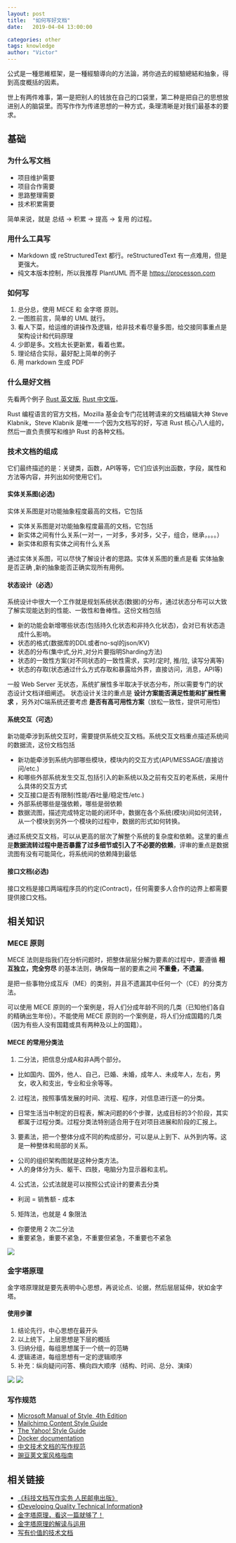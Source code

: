 ```yaml
---
layout: post
title:  "如何写好文档"
date:   2019-04-04 13:00:00

categories: other
tags: knowledge
author: "Victor"
---
```


公式是一種思維框架，是一種經驗導向的方法論，將你過去的經驗總結和抽象，得到高度概括的因素。

世上有两件难事，第一是把别人的钱放在自己的口袋里，第二种是把自己的思想放进别人的脑袋里。而写作作为传递思想的一种方式，条理清晰是对我们最基本的要求。

## 基础

### 为什么写文档

* 项目维护需要
* 项目合作需要
* 思路整理需要
* 技术积累需要

简单来说，就是 总结 -> 积累 -> 提高 -> 复用 的过程。

### 用什么工具写

* Markdown 或 reStructuredText 都行。reStructuredText 有一点难用，但是更强大。
* 纯文本版本控制，所以我推荐 PlantUML 而不是 https://processon.com

### 如何写

1. 总分总，使用 MECE 和 金字塔 原则。
2. 一图胜前言，简单的 UML 就行。
3. 看人下菜，给运维的讲操作及逻辑，给非技术看尽量多图，给交接同事重点是架构设计和代码原理
4. 少即是多。文档太长更新累，看着也累。
5. 理论结合实际，最好配上简单的例子
6. 用 markdown 生成 PDF

### 什么是好文档

先看两个例子 [Rust 英文版](https://doc.rust-lang.org/stable/book/first-edition/index.html), [Rust 中文版](https://kaisery.gitbooks.io/rust-book-chinese/content/content/README%20%E4%BB%8B%E7%BB%8D.html)。

Rust 编程语言的官方文档，Mozilla 基金会专门花钱聘请来的文档编辑大神 Steve Klabnik，Steve Klabnik 是唯一一个因为文档写的好，写进 Rust 核心八人组的，然后一直负责撰写和维护 Rust 的各种文档。

### 技术文档的组成

它们最终描述的是：关键类，函数，API等等，它们应该列出函数，字段，属性和方法等内容，并列出如何使用它们。

#### 实体关系图(必选)

实体关系图是对功能抽象程度最高的文档，它包括

* 实体关系图是对功能抽象程度最高的文档，它包括
* 新实体之间有什么关系(一对一，一对多，多对多，父子，组合，继承，。。。）
* 新实体和原有实体之间有什么关系

通过实体关系图，可以尽快了解设计者的思路。实体关系图的重点是看 实体抽象是否正确 ,新的抽象能否正确实现所有用例。

#### 状态设计（必选）

系统设计中很大一个工作就是规划系统状态(数据)的分布，通过状态分布可以大致了解实现能达到的性能、一致性和鲁棒性。这份文档包括

* 新的功能会新增哪些状态(包括持久化状态和非持久化状态)，会对已有状态造成什么影响。
* 状态的格式(数据库的DDL或者no-sql的json/KV)
* 状态的分布(集中式,分片,对分片要指明Sharding方法)
* 状态的一致性方案(对不同状态的一致性需求，实时/定时, 推/拉, 读写分离等)
* 状态的存取(状态通过什么方式存取和暴露给外界，直接访问，消息，API等)

一般 Web Server 无状态，系统扩展性多半取决于状态分布，所以需要专门的状态设计文档详细阐述。 状态设计关注的重点是 **设计方案能否满足性能和扩展性需求** ，另外对C端系统还要考虑 **是否有高可用性方案**（放松一致性，提供可用性)

#### 系统交互（可选）

新功能牵涉到系统交互时，需要提供系统交互文档。系统交互文档重点描述系统间的数据流，这份文档包括

* 新功能牵涉到系统内部哪些模块，模块内的交互方式(API/MESSAGE/直接访问/etc.)
* 和哪些外部系统发生交互,包括引入的新系统以及之前有交互的老系统，采用什么具体的交互方式
* 交互接口是否有限制(性能/吞吐量/稳定性/etc.)
* 外部系统哪些是强依赖，哪些是弱依赖
* 数据流图，描述完成特定功能的闭环中，数据在各个系统(模块)间如何流转，从一个模块到另外一个模块的过程中，数据的形式如何转换。

通过系统交互文档，可以从更高的层次了解整个系统的复杂度和依赖。这里的重点是**数据流转过程中是否暴露了过多细节或引入了不必要的依赖**，评审的重点是数据流图有没有可能简化，将系统间的依赖降到最低

#### 接口文档(必选)

接口文档是接口两端程序员的约定(Contract)，任何需要多人合作的边界上都需要提供接口文档。



## 相关知识
### MECE 原则

MECE 法则是指我们在分析问题时，把整体层层分解为要素的过程中，要遵循 **相互独立，完全穷尽** 的基本法则，确保每一层的要素之间 **不重叠，不遗漏**。

是把一些事物分成互斥（ME）的类别，并且不遗漏其中任何一个（CE）的分类方法。

可以使用 MECE 原则的一个案例是，将人们分成年龄不同的几类（已知他们各自的精确出生年份）。不能使用 MECE 原则的一个案例是，将人们分成国籍的几类（因为有些人没有国籍或具有两种及以上的国籍）。

#### MECE 的常用分类法

1. 二分法，把信息分成A和非A两个部分。
  * 比如国内、国外，他人、自己，已婚、未婚，成年人、未成年人，左右，男女，收入和支出，专业和业余等等。
2. 过程法，按照事情发展的时间、流程、程序，对信息进行逐一的分类。
  * 日常生活当中制定的日程表，解决问题的6个步骤，达成目标的3个阶段，其实都属于过程分类。过程分类法特别适合用于在对项目进展和阶段的汇报上。
3. 要素法，把一个整体分成不同的构成部分，可以是从上到下、从外到内等。这是一种整体和局部的关系。
  * 公司的组织架构图就是这种分类方法。
  * 人的身体分为头、躯干、四肢，电脑分为显示器和主机。
4. 公式法，公式法就是可以按照公式设计的要素去分类
  * 利润 = 销售额 - 成本
5. 矩阵法，也就是 4 象限法
  * 你要使用 2 次二分法
  * 重要紧急，重要不紧急，不重要但紧急，不重要也不紧急

![](http://wjp2013.github.io/assets/images/pictures/2019-04-04-how-to-write-document/MECE.png)

### 金字塔原理

金字塔原理就是要先表明中心思想，再说论点、论据，然后层层延伸，状如金字塔。

#### 使用步骤

1. 结论先行，中心思想在最开头
2. 以上统下，上层思想是下层的概括
3. 归纳分组，每组思想属于一个统一的范畴
4. 逻辑递进，每组思想有一定的逻辑顺序
5. 补充：纵向疑问问答、横向四大顺序（结构、时间、总分、演绎）

![](http://wjp2013.github.io/assets/images/pictures/2019-04-04-how-to-write-document/01.png)
![](http://wjp2013.github.io/assets/images/pictures/2019-04-04-how-to-write-document/02.png)

### 写作规范

* [Microsoft Manual of Style, 4th Edition](https://www.microsoftpressstore.com/store/microsoft-manual-of-style-9780735648715)
* [Mailchimp Content Style Guide](https://styleguide.mailchimp.com/)
* [The Yahoo! Style Guide](https://www.amazon.com/dp/B003P8QDFU/ref=dp-kindle-redirect?_encoding=UTF8&btkr=1)
* [Docker documentation](https://docs.docker.com/opensource/)
* [中文技术文档的写作规范](https://github.com/ruanyf/document-style-guide)
* [豌豆荚文案风格指南](https://github.com/wjp2013/the_room_of_exercises/blob/master/guides/%E8%B1%8C%E8%B1%86%E8%8D%9A%E6%96%87%E6%A1%88%E9%A3%8E%E6%A0%BC%E6%8C%87%E5%8D%97.md)

## 相关链接

* [《科技文档写作实务 人民邮电出版》](https://book.douban.com/subject/25784432/)
* [《Developing Quality Technical Information》](https://book.douban.com/subject/2851645/)
* [金字塔原理，看这一篇就够了！](http://www.woshipm.com/pmd/306704.html)
* [金字塔原理的解读与运用](https://www.sohu.com/a/209206336_444159)
* [写有价值的技术文档](https://yq.aliyun.com/articles/54013)
